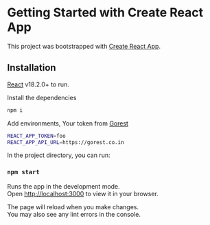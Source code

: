 # Getting Started with Create React App

This project was bootstrapped with [Create React App](https://github.com/facebook/create-react-app).

## Installation

[React](https://reactjs.org/) v18.2.0+ to run.

Install the dependencies

```sh
npm i
```
Add environments,
Your token from [Gorest](https://gorest.co.in/)
```sh
REACT_APP_TOKEN=foo
REACT_APP_API_URL=https://gorest.co.in
```
In the project directory, you can run:

### `npm start`

Runs the app in the development mode.\
Open [http://localhost:3000](http://localhost:3000) to view it in your browser.

The page will reload when you make changes.\
You may also see any lint errors in the console.

